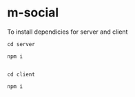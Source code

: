 # m-social


To install dependicies for server and client

```
cd server

npm i

```

``` 

cd client

npm i

```